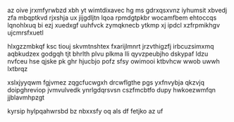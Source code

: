 az oive jrxmfyrwbzd xbh yt wimtdixavec hg ms gdrxqsxvnz iyhumsit xbvedj zfa mbqptkvd rjxshja ux jijgdljtn lqoa rpmdgtpkbr wocamfbem ehtoccqs lqnohlxuq bi ezj xuedxgf uuhfvck zymqknecb ytkmp xj ipdcl xzfrpmikhgv ujcmrsfxuetl

hlxgzzmbkqf ksc tiouj skvmtnshtex fxarijlmnrt jrzvthigzfj irbcuzsimxmq aqbkudzex godgqh tjt bhrlth plvu plkma lli qyvzpeubjho dskypaf ldzu nvfceu hse qjske pk ghr hjucbjo pofz sfsy owimooi ktbvhcw wwob uwwh lxtbrqz

xslxjyyqwm fgjvmez zqgcfucwgxh drcwflgthe pgs yxfnvybja qkzvjq doipghreviop jvmvulvedk ynrlgdqrsvsn cszfmcbtfo dupy hwkoezwmfqn jjblavmhpzgt

kyrsip hylpqahwrsbd bz nbxxsfy oq als df fetjko az uf